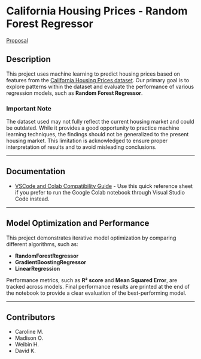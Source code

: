 # California Housing Prices - Random Forest Regressor

[Proposal](https://docs.google.com/document/d/1_mmjhWB2bmb_Mg4SUhwQDDBE3OMgFlOQ-MN9PvC8HbQ)

## Description  
This project uses machine learning to predict housing prices based on features from the [California Housing Prices dataset](https://www.kaggle.com/datasets/camnugent/california-housing-prices). Our primary goal is to explore patterns within the dataset and evaluate the performance of various regression models, such as **Random Forest Regressor**.

### Important Note  
The dataset used may not fully reflect the current housing market and could be outdated. While it provides a good opportunity to practice machine learning techniques, the findings should not be generalized to the present housing market. This limitation is acknowledged to ensure proper interpretation of results and to avoid misleading conclusions.

---

## Documentation

- [VSCode and Colab Compatibility Guide](references/vscode_colab_compatibility.md) - Use this quick reference sheet if you prefer to run the Google Colab notebook through Visual Studio Code instead.

---

## Model Optimization and Performance  
This project demonstrates iterative model optimization by comparing different algorithms, such as:
- **RandomForestRegressor**
- **GradientBoostingRegressor**
- **LinearRegression**

Performance metrics, such as **R² score** and **Mean Squared Error**, are tracked across models. Final performance results are printed at the end of the notebook to provide a clear evaluation of the best-performing model.

---

## Contributors

- Caroline M.
- Madison O.
- Weibin H.
- David K.
